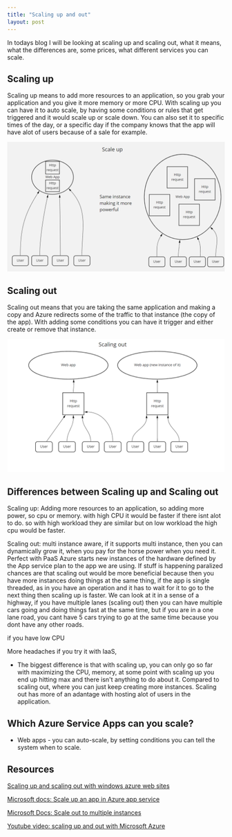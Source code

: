 ```yaml
---
title: "Scaling up and out"
layout: post
---
```


In todays blog I will be looking at scaling up and scaling out, what it means, what the differences are, some prices, what different services you can scale.


## Scaling up

Scaling up means to add more resources to an application, so you grab your application and you give it more memory or more CPU. With scaling up you can have it to auto scale, by having some conditions or rules that get triggered and it would scale up or scale down. You can also set it to specific times of the day, or a specific day if the company knows that the app will have alot of users because of a sale for example.

![Scaling up picture](/assets/Images/Blog10/ScalingUp.png)

## Scaling out

Scaling out means that you are taking the same application and making a copy and Azure redirects some of the traffic to that instance (the copy of the app). With adding some conditions you can have it trigger and either create or remove that instance.

![Scaling out picture](/assets/Images/Blog10/ScalingOut.png)

## Differences between Scaling up and Scaling out

Scaling up: Adding more resources to an application, so adding more power, so cpu or memory. with high CPU it would be faster if there isnt alot to do. so with high workload they are similar but on low workload the high cpu would be faster. 

Scaling out: multi instance aware, if it supports multi instance, then you can dynamically grow it, when you pay for the horse power when you need it. Perfect with PaaS
Azure starts new instances of the hardware defined by the App service plan to the app we are using. If stuff is happening paralized chances are that scaling out would be more beneficial because then you have more instances doing things at the same thing, if the app is single threaded, as in you have an operation and it has to wait for it to go to the next thing then scaling up is faster. We can look at it in a sense of a highway, if you have multiple lanes (scaling out) then you can have multiple cars going and doing things fast at the same time, but if you are in a one lane road, you cant have 5 cars trying to go at the same time because you dont have any other roads.

if you have low CPU


More headaches if you try it with IaaS,

* The biggest difference is that with scaling up, you can only go so far with maximizing the CPU, memory, at some point with scaling up you end up hitting max and there isn't anything to do about it. Compared to scaling out, where you can just keep creating more instances. Scaling out has more of an adantage with hosting alot of users in the application.

## Which Azure Service Apps can you scale?

* Web apps - you can auto-scale, by setting conditions you can tell the system when to scale.

## Resources

[Scaling up and scaling out with windows azure web sites](https://azure.microsoft.com/sv-se/blog/scaling-up-and-scaling-out-in-windows-azure-web-sites/)

[Microsoft docs: Scale up an app in Azure app service](https://docs.microsoft.com/en-us/azure/app-service/manage-scale-up)

[Microsoft Docs: Scale out to multiple instances](https://docs.microsoft.com/en-us/azure/azure-monitor/autoscale/autoscale-get-started?toc=/azure/app-service/toc.json)

[Youtube video: scaling up and out with Microsoft Azure](https://www.youtube.com/watch?v=Oy32KEeREVI)